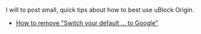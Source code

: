 I will to post small, quick tips about how to best use uBlock Origin.

- [How to remove "Switch your default ... to Google"](https://youtu.be/8TvCGWwQr5o)